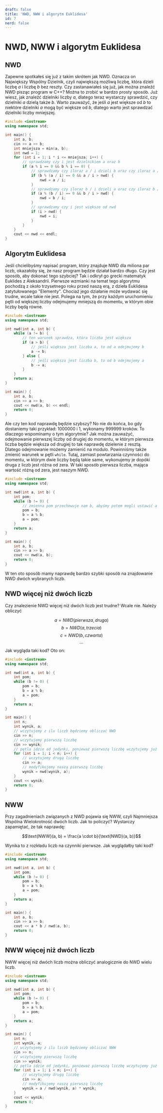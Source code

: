 ```yaml
---
draft: false
title: 'NWD, NWW i algorytm Euklidesa'
id: 7
nerd: false
---
```

# NWD, NWW i algorytm Euklidesa
## NWD
Zapewne spotkałeś się już z takim skrótem jak NWD. Oznacza on Największy Wspólny Dzielnik, czyli największą możliwą liczbę, która dzieli liczbę $a$ i liczbę $b$ bez reszty. Czy zastanawiałeś się już, jak można znaleźć NWD pisząc program w C++? Można to zrobić w bardzo prosty sposób. Już wiesz, jak znaleźć dzielniki liczby $a$, dlatego teraz wystarczy sprawdzić, czy dzielniki $a$ dzielą także $b$. Warto zauważyć, że jeśli $a$ jest większe od $b$ to niektóre dzielniki $a$ mogą być większe od $b$, dlatego warto jest sprawdzać dzielniki liczby mniejszej.
```cpp
#include <iostream>
using namespace std;

int main() {
	int a, b;
	cin >> a >> b;
	int mniejsza = min(a, b);
	int nwd = 1;
	for (int i = 1; i * i <= mniejsza; i++) {
		// sprawdzamy czy i jest dzielnikiem a oraz b
		if (a % i == 0 && b % i == 0) { 
			// sprawdzamy czy iloraz a / i dzieli b oraz czy iloraz a / i jest większy od nwd
			if (b % (a / i) == 0 && a / i > nwd) {
				nwd = a / i;
			}
			// sprawdzamy czy iloraz b / i dzieli a oraz czy iloraz b / i jest większy od nwd
			if (a % (b / i) == 0 && b / i > nwd) {
				nwd = b / i;
			}
			// sprawdzamy czy i jest większe od nwd
			if (i > nwd) {
				nwd = i;
			}
		}
	}
	cout << nwd << endl;
}
```

## Algorytm Euklidesa
Jeśli chcielibyśmy napisać program, który znajduje NWD dla miliona par liczb, okazałoby się, że nasz program będzie działał bardzo długo. Czy jest sposób, aby dokonać tego szybciej? Tak i odkrył go grecki matematyk Euklides z Aleksandrii. Pierwsze wzmianki na temat tego algorytmu pochodzą z około trzysetnego roku przed naszą erą, z dzieła Euklidesa zatytułowanego "Elementy". Chociaż jego działanie może wydawać się trudne, wcale takie nie jest. Polega na tym, że przy każdym uruchomieniu pętli od większej liczby odejmujemy mniejszą do momentu, w którym obie liczby będą równe.
```cpp
#include <iostream>
using namespace std;

int nwd(int a, int b) {
	while (a != b) {
		// ten warunek sprawdza, która liczba jest większa
		if (a > b) {
			// jeśli większa jest liczba a, to od a odejmujemy b
			a -= b;
		} else {
			// jeśli większa jest liczba b, to od b odejmujemy a
			b -= a;
		}
	}
	return a;
}

int main() {
	int a, b;
	cin >> a >> b;
	cout << nwd(a, b) << endl;
	return 0;
}
```
Ale czy ten kod naprawdę będzie szybszy? No nie do końca, bo gdy dostaniemy taki przykład: 1000000 i 1, wykonamy 999999 kroków. To dlaczego wspominamy o tym algorytmie? Jak można zauważyć, odejmowanie pierwszej liczby od drugiej do momentu, w którym pierwsza liczba będzie większa od drugiej to tak naprawdę dzielenie z resztą. Dlatego odejmowanie możemy zamienić na modulo. Powinniśmy także zmienić warunek w pętli `while`. Tutaj, zamiast powtarzania czynności do momentu, w którym dwie liczby będą takie same, wykonujemy je dopóki druga z liczb jest różna od zera. W taki sposób pierwsza liczba, mająca wartość różną od zera, jest naszym NWD.
```cpp
#include <iostream>
using namespace std;

int nwd(int a, int b) {
	int pom;
	while (b != 0) {
		// zmienna pom przechowuje nam b, abyśmy potem mogli ustawić a na b sprzed zmian
		pom = b;
		b = a % b;
		a = pom;
	}
	return a;
}

int main() {
	int a, b;
	cin >> a >> b;
	cout << nwd(a, b);
	return 0;
}
```
W ten oto sposób mamy naprawdę bardzo szybki sposób na znajdowanie NWD dwóch wybranych liczb.

## NWD więcej niż dwóch liczb
Czy znalezienie NWD więcej niż dwóch liczb jest trudne? Wcale nie. Należy obliczyć 

$$a = NWD(pierwsza, druga)$$
$$b = NWD(a, trzecia)$$
$$c = NWD(b, czwarta)$$
$$\cdots$$
Jak wygląda taki kod? Oto on:
```cpp
#include <iostream>
using namespace std;

int nwd(int a, int b) {
	int pom;
	while (b != 0) {
		pom = b;
		b = a % b;
		a = pom;
	}
	return a;
}

int main() {
	int n;
	int wynik, a;
	// wczytujemy z ilu liczb będziemy obliczać NWD
	cin >> n;
	// wczytujemy pierwszą liczbę
	cin >> wynik;
	// pętla idzie od jedynki, ponieważ pierwszą liczbę wczytujemy już przed pętlą
	for (int i = 1; i < n; i++) {
		// wczytujemy drugą liczbę
		cin >> a;
		// modyfikujemy naszą pierwszą liczbę
		wynik = nwd(wynik, a);
	}
	cout << wynik;
	return 0;
}
```

## NWW
Przy zagadnieniach związanych z NWD pojawia się NWW, czyli Najmniejsza Wspólna Wielokrotność dwóch liczb. Jak to policzyć? Wystarczy zapamiętać, że tak naprawdę:

$$\text{NWW}(a, b) = \frac{a \cdot b}{\text{NWD}(a, b)}$$

Wynika to z rozkładu liczb na czynniki pierwsze. Jak wyglądałby taki kod?
```cpp
#include <iostream>
using namespace std;

int nwd(int a, int b) {
	int pom;
	while (b != 0) {
		pom = b;
		b = a % b;
		a = pom;
	}
	return a;
}

int main() {
	int a, b;
	cin >> a >> b;
	cout << a * b / nwd(a, b);
	return 0;
}
```

## NWW więcej niż dwóch liczb
NWW więcej niż dwóch liczb można obliczyć analogicznie do NWD wielu liczb.
```cpp
#include <iostream>
using namespace std;

int nwd(int a, int b) {
	int pom;
	while (b != 0) {
		pom = b;
		b = a % b;
		a = pom;
	}
	return a;
}

int main() {
	int n;
	int wynik, a;
	// wczytujemy z ilu liczb będziemy obliczać NWW
	cin >> n;
	// wczytujemy pierwszą liczbę
	cin >> wynik;
	// pętla idzie od jedynki, ponieważ pierwszą liczbę wczytujemy już przed pętlą
	for (int i = 1; i < n; i++) {
		// wczytujemy drugą liczbę
		cin >> a;
		// modyfikujemy naszą pierwszą liczbę
		wynik = a / nwd(wynik, a) * wynik;
	}
	cout << wynik;
	return 0;
}
```